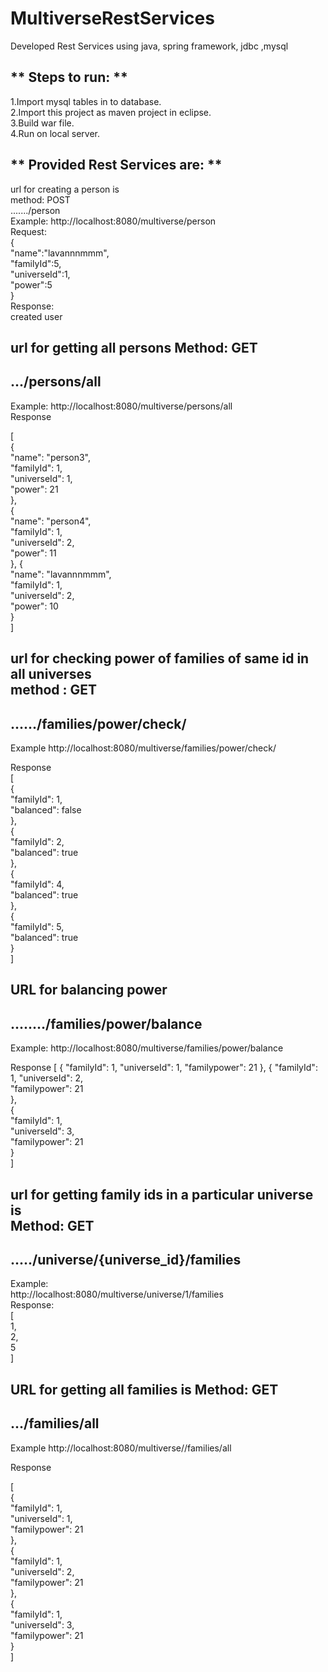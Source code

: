 # MultiverseRestServices
Developed Rest Services using java, spring framework, jdbc ,mysql

** Steps to run: **     
-------------------------------------------------------------------
  
1.Import mysql tables in to database.  
2.Import this project as maven project in eclipse.  
3.Build war file.  
4.Run on local server.  

** Provided Rest Services are: **
-------------------------------------------------------------------

url for creating a person is  
method:  POST  
......./person   
Example:
http://localhost:8080/multiverse/person  
Request:  
{  
	"name":"lavannnmmm",  
	"familyId":5,   
	"universeId":1,  
	"power":5   
}    
Response:  
created user  


url for getting all persons
Method: GET
-------------------------------------------------------------------
.../persons/all
-------------------------------------------------------------------
Example:
http://localhost:8080/multiverse/persons/all  
Response

[  
    {  
        "name": "person3",  
        "familyId": 1,  
        "universeId": 1,  
        "power": 21  
    },  
    {  
        "name": "person4",  
        "familyId": 1,  
        "universeId": 2,  
        "power": 11  
    },
    {   
        "name": "lavannnmmm",  
        "familyId": 1,  
        "universeId": 2,  
        "power": 10  
    }  
]    


url for checking power of families of same id in all universes    
method :  GET   
-------------------------------------------------------------------
....../families/power/check/  
-------------------------------------------------------------------
Example
http://localhost:8080/multiverse/families/power/check/  

Response  
[  
    {  
        "familyId": 1,    
        "balanced": false  
    },  
    {  
        "familyId": 2,  
        "balanced": true  
    },  
    {  
        "familyId": 4,  
        "balanced": true  
    },  
    {  
        "familyId": 5,  
        "balanced": true  
    }  
]  


URL for balancing power
-------------------------------------------------------------------
......../families/power/balance
-------------------------------------------------------------------
Example:
http://localhost:8080/multiverse/families/power/balance  

Response
[ 
    { 
        "familyId": 1, 
        "universeId": 1, 
        "familypower": 21
    }, 
    { 
        "familyId": 1, 
        "universeId": 2,  
        "familypower": 21  
    },  
    {  
        "familyId": 1,  
        "universeId": 3,  
        "familypower": 21  
    }  
]  

url for getting family ids in a  particular universe is  
Method: GET  
-------------------------------------------------------------------
...../universe/{universe_id}/families
-------------------------------------------------------------------
Example:  
http://localhost:8080/multiverse/universe/1/families     
Response:  
[   
    1,  
    2,  
    5  
]

URL  for getting all families is
Method:  GET
-------------------------------------------------------------------
.../families/all
-------------------------------------------------------------------
Example
http://localhost:8080/multiverse//families/all    

Response    

[  
    {  
        "familyId": 1,  
        "universeId": 1,  
        "familypower": 21  
    },  
    {  
        "familyId": 1,  
        "universeId": 2,  
        "familypower": 21  
    },  
    {  
        "familyId": 1,  
        "universeId": 3,  
        "familypower": 21  
    }  
]      
